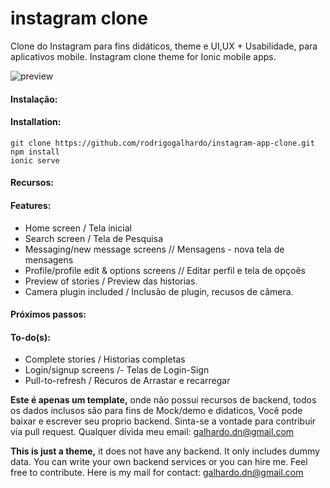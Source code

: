 # instagram clone
Clone do Instagram para fins didáticos, theme e UI,UX + Usabilidade, para aplicativos mobile.
Instagram clone theme for Ionic mobile apps.

![preview](http://i.imgur.com/1ZfhPUv.gif)

#### Instalação:
#### Installation:
```
git clone https://github.com/rodrigogalhardo/instagram-app-clone.git
npm install
ionic serve
```
#### Recursos:
#### Features:
* Home screen / Tela inicial
* Search screen / Tela de Pesquisa
* Messaging/new message screens // Mensagens - nova tela de mensagens
* Profile/profile edit & options screens // Editar perfil e tela de opçoẽs 
* Preview of stories / Preview das historias.
* Camera plugin included / Inclusão de plugin, recusos de câmera.

#### Próximos passos:
#### To-do(s):
* Complete stories / Historias completas
* Login/signup screens /- Telas de Login-Sign 
* Pull-to-refresh / Recuros de Arrastar e recarregar

**Este é apenas um template,** onde não possui recursos de backend, todos os dados inclusos são para fins de Mock/demo e didaticos, Você pode baixar e escrever seu proprio backend. Sinta-se a vontade para contribuir via pull request. Qualquer dívida meu email: galhardo.dn@gmail.com

**This is just a theme,** it does not have any backend. It only includes dummy data. You can write your own backend services or you can hire me. Feel free to contribute. Here is my mail for contact: galhardo.dn@gmail.com
